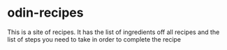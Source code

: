 # odin-recipes
This is a site of recipes.
It has the list of ingredients off all recipes and the list of steps you need to take in
order to complete the recipe